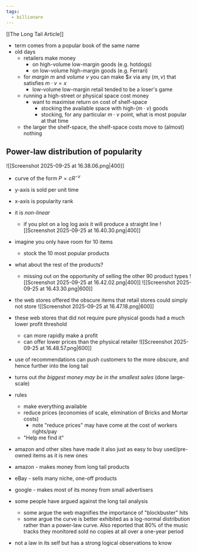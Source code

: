 ```yaml
---
tags:
  - billionare
---
```

[[The Long Tail Article]]
- term comes from a popular book of the same name
- old days
	- retailers make money
		- on high-volume low-margin goods (e.g. hotdogs)
		- on low-volume high-margin goods (e.g. Ferrari)
	- for *margin* $m$ and *volume* $v$ you can make $\$x$ via any $(m,v)$ that satisfies $m\cdot v = x$  
		- low-volume low-margin retail tended to be a loser's game
	- running a high-street or physical space cost money
		- want to maximise return on cost of shelf-space
			- stocking the available space with high-$(m\cdot v)$ goods
			- stocking, for any particular $m \cdot v$ point, what is most popular at that time
	- the larger the shelf-space, the shelf-space costs move to (almost) nothing
## Power-law distribution of popularity
![[Screenshot 2025-09-25 at 16.38.06.png|400]]
- curve of the form $P=cR^{-v}$
- y-axis is sold per unit time
- x-axis is popularity rank
- it is *non-linear*
	- if you plot on a log log axis it will produce a straight line
![[Screenshot 2025-09-25 at 16.40.30.png|400]]
- imagine you only have room for 10 items
	- stock the 10 most popular products
- what about the rest of the products?
	- missing out on the opportunity of selling the other 90 product types
![[Screenshot 2025-09-25 at 16.42.02.png|400]]
![[Screenshot 2025-09-25 at 16.43.30.png|600]]
- the web stores offered the obscure items that retail stores could simply not store
![[Screenshot 2025-09-25 at 16.47.18.png|600]]
- these web stores that did not require pure physical goods had a much lower profit threshold
	- can more rapidly make a profit
	- can offer lower prices than the physical retailer
![[Screenshot 2025-09-25 at 16.48.57.png|600]]
- use of recommendations can push customers to the more obscure, and hence further into the long tail

- turns out *the biggest money may be in the smallest sales* (done large-scale)
- rules
	- make everything available
	- reduce prices (economies of scale, elimination of Bricks and Mortar costs)
		- note "reduce prices" may have come at the cost of workers rights/pay
	- "Help me find it"
- amazon and other sites have made it also just as easy to buy used/pre-owned items as it is new ones
- amazon - makes money from long tail products
- eBay - sells many niche, one-off products
- google - makes most of its money from small advertisers

- some people have argued against the long tail analysis
	- some argue the web magnifies the importance of "blockbuster" hits
	- some argue the curve is better exhibited as a log-normal distribution rather than a power-law curve. Also reported that 80% of the music tracks they monitored sold no copies at all over a one-year period
- not a law in its self but has a strong logical observations to know
